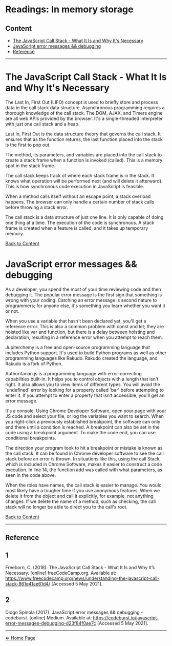 # Readings: In memory storage

## Content

- [The JavaScript Call Stack - What It Is and Why It's Necessary](#the-javascript-call-stack---what-it-is-and-why-its-necessary)
- [JavaScript error messages && debugging](#javascript-error-messages--debugging)
- [Reference](#reference)

***

# The JavaScript Call Stack - What It Is and Why It's Necessary

The Last In, First Out (LIFO) concept is used to briefly store and process data in the call stack data structure. Asynchronous programming requires a thorough knowledge of the call stack. The DOM, AJAX, and Timers engine are all web APIs provided by the browser. It's a single-threaded interpreter with just one call stack and a heap.

Last In, First Out is the data structure theory that governs the call stack. It ensures that as the function returns, the last function placed into the stack is the first to pop out.

The method, its parameters, and variables are placed into the call stack to create a stack frame when a function is invoked (called). This is a memory spot in the stack frame.

The call stack keeps track of where each stack frame is in the stack. It knows what operation will be performed next (and will delete it afterward). This is how synchronous code execution in JavaScript is feasible.

When a method calls itself without an escape point, a stack overload happens. The browser can only handle a certain number of stack calls before throwing a stack error.

The call stack is a data structure of just one line. It is only capable of doing one thing at a time. The execution of the code is synchronous. A stack frame is created when a feature is called, and it takes up temporary memory.

[Back to Content](#content)

# JavaScript error messages && debugging

As a developer, you spend the most of your time reviewing code and then debugging it. The popular error message is the first sign that something is wrong with your coding. Catching an error message is second nature to programmers; for anyone else, it's something you learn whether you want it or not.

When you use a variable that hasn't been declared yet, you'll get a reference error. This is also a common problem with const and let; they are hoisted like var and function, but there is a delay between hoisting and declaration, resulting in a reference error when you attempt to reach them.

Jupiterchemy is a free and open-source programming language that includes Python support. It's used to build Python programs as well as other programming languages like Rakudo. Rakudo created the language, and Rakudo is a fork of Python.

Authoritarian.js is a programming language with error-correcting capabilities built-in. It helps you to control objects with a length that isn't right. It also allows you to view items of different types. You will avoid the 'undefined' error by looking for a property called 'bar' before attempting to enter it. If you attempt to enter a property that isn't accessible, you'll get an error message.

It's a console. Using Chrome Developer Software, open your page with your JS code and select your file, or log the variables you want to search. When you right-click a previously established breakpoint, the software can only end there until a condition is reached. A breakpoint can also be set in the code using a breakpoint argument. To make the code end, you can use conditional breakpoints.

The direction your program took to hit a breakpoint or mistake is known as the call stack. It can be found in Chrome developer software to see the call stack before an error is thrown. In situations like this, using the call Stack, which is included in Chrome Software, makes it easier to construct a code execution. In line 14, the function add was called with what parameters, as seen in the code above.

When the roles have names, the call stack is easier to manage. You would most likely have a tougher time if you use anonymous features. When we delete it from the object and call it explicitly, for example, not anything changes. If we delete the name of a method, such as checking, the call stack will no longer be able to direct you to the call's root.

[Back to Content](#content)

***

## Reference

## 1
Freeborn, C. (2018). The JavaScript Call Stack - What It Is and Why It’s Necessary. [online] freeCodeCamp.org. Available at: https://www.freecodecamp.org/news/understanding-the-javascript-call-stack-861e41ae61d4/ [Accessed 5 May 2021].

## 2

Diogo Spínola (2017). JavaScript error messages && debugging - codeburst. [online] Medium. Available at: https://codeburst.io/javascript-error-messages-debugging-d23f84f0ae7c [Accessed 5 May 2021].

***

[⇐ Home Page](../../README.md)